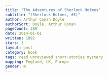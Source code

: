 ```yaml
---
title: "The Adventures of Sherlock Holmes"
subtitle: "(Sherlock Holmes, #3)"
author: Arthur Conan Doyle
authorSort: Doyle, Arthur Conan
pageCount: 389
date: 2014-01-01
written: 1892
stars: 3
layout: post
category: book
tags: read unreviewed short-stories mystery
mapping: England, UK, Europe
gender: m
---
```

